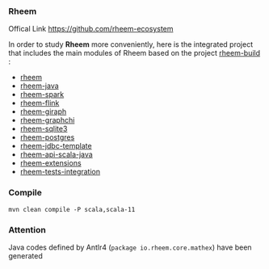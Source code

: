 ### Rheem

Offical Link https://github.com/rheem-ecosystem

In order to study **Rheem** more conveniently, here is the integrated project that includes the main modules of Rheem based on the project [rheem-build](https://github.com/rheem-ecosystem/rheem-build) : 

* [rheem](https://github.com/rheem-ecosystem/rheem)
* [rheem-java](https://github.com/rheem-ecosystem/rheem-java)
* [rheem-spark](https://github.com/rheem-ecosystem/rheem-spark)
* [rheem-flink](https://github.com/rheem-ecosystem/rheem-flink)
* [rheem-giraph](https://github.com/rheem-ecosystem/rheem-giraph)
* [rheem-graphchi](https://github.com/rheem-ecosystem/rheem-graphchi)
* [rheem-sqlite3](https://github.com/rheem-ecosystem/rheem-sqlite3)
* [rheem-postgres](https://github.com/rheem-ecosystem/rheem-postgres)
* [rheem-jdbc-template](https://github.com/rheem-ecosystem/rheem-jdbc-template)
* [rheem-api-scala-java](https://github.com/rheem-ecosystem/rheem-api-scala-java)
* [rheem-extensions](https://github.com/rheem-ecosystem/rheem-extensions)
* [rheem-tests-integration](https://github.com/rheem-ecosystem/rheem-tests-integration)



### Compile

`mvn clean compile -P scala,scala-11`



### Attention

Java codes defined by Antlr4 (`package io.rheem.core.mathex`) have been generated